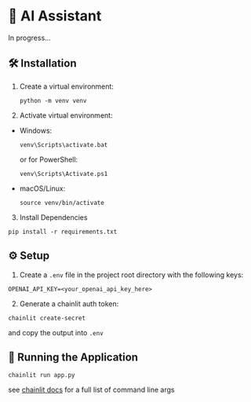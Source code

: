 # 🤖 AI Assistant
In progress...

## 🛠️ Installation
1. Create a virtual environment:
   ```
   python -m venv venv
   ```
2. Activate virtual environment:
- Windows:
  ```
  venv\Scripts\activate.bat
  ```
  or for PowerShell:
  ```
  venv\Scripts\Activate.ps1
  ```

- macOS/Linux:
  ```
  source venv/bin/activate
  ```
3. Install Dependencies
```
pip install -r requirements.txt
```

## ⚙️ Setup
1. Create a `.env` file in the project root directory with the following keys:
```
OPENAI_API_KEY=<your_openai_api_key_here>
```
2. Generate a chainlit auth token:
```
chainlit create-secret
```
and copy the output into `.env`

## 🚀 Running the Application
```
chainlit run app.py
```
see [chainlit docs](https://docs.chainlit.io/backend/command-line#command-line-options) for a full list of command line args
